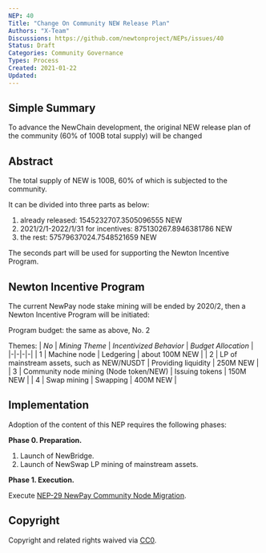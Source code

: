```yaml
---
NEP: 40
Title: "Change On Community NEW Release Plan"
Authors: "X-Team"
Discussions: https://github.com/newtonproject/NEPs/issues/40
Status: Draft
Categories: Community Governance
Types: Process
Created: 2021-01-22
Updated: 
---
```


## Simple Summary

To advance the NewChain development, the original NEW release plan of the community (60% of 100B total supply) will be changed

## Abstract

The total supply of NEW is 100B, 60% of which is subjected to the community.

It can be divided into three parts as below:

1. already released: 1545232707.3505096555 NEW
2. 2021/2/1-2022/1/31 for incentives: 875130267.8946381786 NEW
3. the rest: 57579637024.7548521659 NEW

The seconds part will be used for supporting the Newton Incentive Program.

## Newton Incentive Program

The current NewPay node stake mining will be ended by 2020/2, then a Newton Incentive Program will be initiated:

Program budget: the same as above, No. 2

Themes:
| *No* | *Mining Theme* | *Incentivized Behavior* | *Budget Allocation* |
|-|-|-|-|
| 1 | Machine node | Ledgering | about 100M NEW |
| 2 | LP of mainstream assets, such as NEW/NUSDT | Providing liquidity | 250M NEW |
| 3 | Community node mining (Node token/NEW)  | Issuing tokens | 150M NEW |
| 4 | Swap mining | Swapping | 400M NEW |

## Implementation

Adoption of the content of this NEP requires the following phases:

**Phase 0. Preparation.**

1. Launch of NewBridge.
2. Launch of NewSwap LP mining of mainstream assets.

**Phase 1. Execution.**

Execute [NEP-29 NewPay Community Node Migration](../nep-29/index.md).

## Copyright

Copyright and related rights waived via [CC0](https://creativecommons.org/publicdomain/zero/1.0/).
